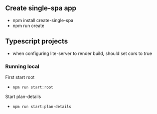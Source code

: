## Create single-spa app

- npm install create-single-spa
- npm run create 

## Typescript projects
- when configuring lite-server to render build, should set cors to true

### Running local

First start root

- `npm run start:root`

Start plan-details

- `npm run start:plan-details`
